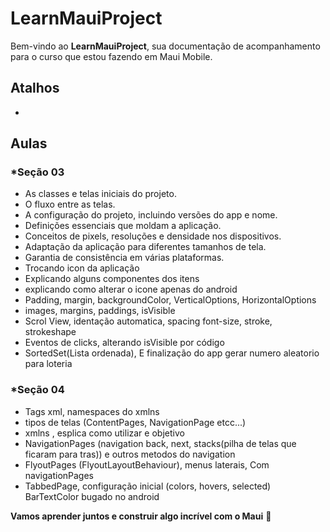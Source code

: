# LearnMauiProject

Bem-vindo ao **LearnMauiProject**, sua documentação de acompanhamento para o curso que estou fazendo em Maui Mobile.
## Atalhos
- 

## Aulas

### *Seção 03
- As classes e telas iniciais do projeto.
- O fluxo entre as telas.
- A configuração do projeto, incluindo versões do app e nome.
- Definições essenciais que moldam a aplicação.
- Conceitos de pixels, resoluções e densidade nos dispositivos.
- Adaptação da aplicação para diferentes tamanhos de tela.
- Garantia de consistência em várias plataformas.
- Trocando icon da aplicação
- Explicando alguns componentes dos itens
- explicando como alterar o icone apenas do android
- Padding, margin, backgroundColor, VerticalOptions, HorizontalOptions
- images, margins, paddings, isVisible
- Scrol View, identação automatica, spacing font-size, stroke, strokeshape
- Eventos de clicks, alterando isVisible por código
- SortedSet(Lista ordenada), E finalização do app gerar numero aleatorio para loteria

### *Seção 04
- Tags xml, namespaces do xmlns
- tipos de telas (ContentPages, NavigationPage etcc...)
- xmlns , esplica como utilizar e objetivo
- NavigationPages (navigation back, next, stacks(pilha de telas que ficaram para tras)) e outros metodos do navigation
- FlyoutPages (FlyoutLayoutBehaviour), menus laterais, Com navigationPages
- TabbedPage, configuração inicial (colors, hovers, selected) BarTextColor bugado no android






































**Vamos aprender juntos e construir algo incrível com o Maui** 🚀
